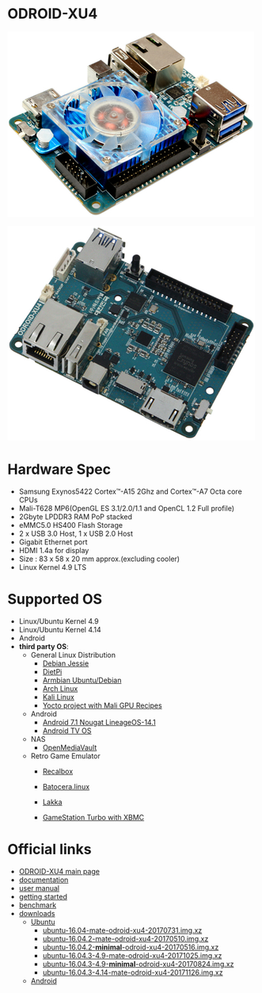 # ODROID-XU4

![](/assets/Hardkernel/ODROID-XU4/main.jpg)

![](/assets/Hardkernel/ODROID-XU4/2.jpg)

# Hardware Spec

* Samsung Exynos5422 Cortex™-A15 2Ghz and Cortex™-A7 Octa core CPUs
* Mali-T628 MP6\(OpenGL ES 3.1/2.0/1.1 and OpenCL 1.2 Full profile\)
* 2Gbyte LPDDR3 RAM PoP stacked
* eMMC5.0 HS400 Flash Storage
* 2 x USB 3.0 Host, 1 x USB 2.0 Host
* Gigabit Ethernet port
* HDMI 1.4a for display
* Size : 83 x 58 x 20 mm approx.\(excluding cooler\)
* Linux Kernel 4.9 LTS

# Supported OS

* Linux/Ubuntu Kernel 4.9
* Linux/Ubuntu Kernel 4.14
* Android
* **third party OS**:
  * General Linux Distribution
    * [Debian Jessie](http://forum.odroid.com/viewtopic.php?f=96&t=17542)
    * [DietPi](http://forum.odroid.com/viewtopic.php?f=98&t=15700)
    * [Armbian Ubuntu/Debian](https://forum.odroid.com/viewtopic.php?f=96&t=24309)
    * [Arch Linux](https://archlinuxarm.org/platforms/armv7/samsung/odroid-xu4)
    * [Kali Linux](https://www.offensive-security.com/kali-linux-arm-images/)
    * [Yocto project with Mali GPU Recipes](https://github.com/ARM-software/meta-mali)
  * Android
    * [Android 7.1 Nougat LineageOS-14.1](http://forum.odroid.com/viewtopic.php?f=94&t=23911)
    * [Android TV OS](https://forum.odroid.com/viewtopic.php?f=94&t=24201)
  * NAS
    * [OpenMediaVault](https://sourceforge.net/projects/openmediavault/files/Odroid%20images/)
  * Retro Game Emulator
    * [Recalbox](https://archive.recalbox.com/)

    * [Batocera.linux](https://batocera-linux.xorhub.com/)
    * [Lakka](http://www.lakka.tv/get/linux/odroidxu3/)
    * [GameStation Turbo with XBMC](http://forum.odroid.com/viewtopic.php?f=98&t=7322)

# Official links

* [ODROID-XU4 main page](http://www.hardkernel.com/main/products/prdt_info.php?g_code=G143452239825)
* [documentation](https://wiki.odroid.com/odroid-xu4/odroid-xu4)
* [user manual](https://magazine.odroid.com/wp-content/uploads/odroid-xu4-user-manual.pdf)
* [getting started](https://wiki.odroid.com/odroid-xu4/gettingstart/start)
* [benchmark](https://wiki.odroid.com/odroid-xu4/hardware/benchmark_xu4_xu4q)
* [downloads](https://odroid.in/ubuntu_16.04lts/)
  * [Ubuntu](https://wiki.odroid.com/odroid-xu4/os_images/linux/ubuntu/ubuntu)
    * [ubuntu-16.04-mate-odroid-xu4-20170731.img.xz](https://odroid.in/ubuntu_16.04lts/ubuntu-16.04-mate-odroid-xu4-20170731.img.xz)
    * [ubuntu-16.04.2-mate-odroid-xu4-20170510.img.xz](https://odroid.in/ubuntu_16.04lts/ubuntu-16.04.2-mate-odroid-xu4-20170510.img.xz)
    * [ubuntu-16.04.2-**minimal**-odroid-xu4-20170516.img.xz](https://odroid.in/ubuntu_16.04lts/ubuntu-16.04.2-minimal-odroid-xu4-20170516.img.xz)
    * [ubuntu-16.04.3-4.9-mate-odroid-xu4-20171025.img.xz](https://odroid.in/ubuntu_16.04lts/ubuntu-16.04.3-4.9-mate-odroid-xu4-20171025.img.xz)
    * [ubuntu-16.04.3-4.9-**minimal**-odroid-xu4-20170824.img.xz](/ubuntu-16.04.3-4.9-minimal-odroid-xu4-20170824.img.xz)
    * [ubuntu-16.04.3-4.14-mate-odroid-xu4-20171126.img.xz](https://odroid.in/ubuntu_16.04lts/ubuntu-16.04.3-4.14-mate-odroid-xu4-20171126.img.xz)
  * [Android](https://wiki.odroid.com/odroid-xu4/os_images/android/android)



# 



